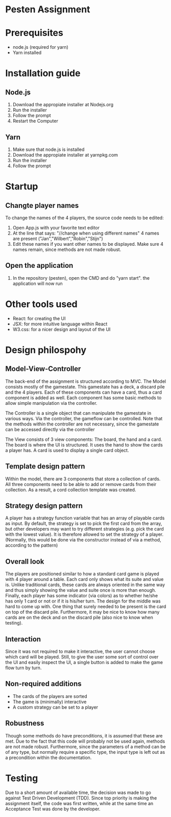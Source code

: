 # Pesten Assignment
# Prerequisites
- node.js (required for yarn)
- Yarn installed

# Installation guide
## Node.js
1. Download the appropiate installer at Nodejs.org
2. Run the installer
3. Follow the prompt
4. Restart the Computer

## Yarn
1. Make sure that node.js is installed
2. Download the appropiate installer at yarnpkg.com
3. Run the installer
4. Follow the prompt

# Startup
## Changte player names
To change the names of the 4 players, the source code needs to be edited:
1. Open App.js with your favorite text editor
2. At the line that says: "//change when using different names" 4 names are present ("Jan","Wilbert","Robin","Stijn")
3. Edit these names if you want other names to be displayed. Make sure 4 names remain, since methods are not made robust.

## Open the application
1. In the repository (pesten), open the CMD and do "yarn start". the application will now run

# Other tools used
- React: for creating the UI
- JSX: for more intuitive language within React
- W3.css: for a nicer design and layout of the UI

# Design philospohy
## Model-View-Controller
The back-end of the assignment is structured according to MVC.
The Model consists mostly of the gamestate. This gamestate has a deck, a discard pile and the 4 players. Each of these components can have a card, thus a card component is added as well. Each component has some basic methods to allow simple manipulation via the controller.

The Controller is a single object that can manipulate the gamestate in various ways. Via the controller, the gameflow can be controlled. Note that the methods within the controller are not necessary, since the gamestate can be accessed directly via the controller

The View consists of 3 view components: The board, the hand and a card. The board is where the UI is structured. It uses the hand to show the cards a player has. A card is used to display a single card object.

## Template design pattern
Within the model, there are 3 components that store a collection of cards. All three components need to be able to add or remove cards from their collection. As a result, a cord collection template was created.

## Strategy design pattern
A player has a strategy function variable that has an array of playable cards as input. By default, the strategy is set to pick the first card from the array, but other developers may want to try different strategies (e.g. pick the card with the lowest value). It is therefore allowed to set the strategy of a player. (Normally, this would be done via the constructor instead of via a method, according to the pattern)

## Overall look
The players are positioned similar to how a standard card game is played with 4 player around a table. Each card only shows what its suite and value is. Unlike traditional cards, these cards are always oriented in the same way and thus simply showing the value and suite once is more than enough. Finally, each player has some indicator (via colors) as to whether he/she has only 1 card or not or if it is his/her turn.
The design for the middle was hard to come up with. One thing that surely needed to be present is the card on top of the discard pile. Furthermore, it may be nice to know how many cards are on the deck and on the discard pile (also nice to know when testing).

## Interaction
Since it was not required to make it interactive, the user cannot choose which card will be played. Still, to give the user some sort of control over the UI and easily inspect the UI, a single button is added to make the game flow turn by turn.

## Non-required additions
- The cards of the players are sorted
- The game is (minimally) interactive
- A custom strategy can be set to a player

## Robustness
Though some methods do have preconditions, it is assumed that these are met. Due to the fact that this code will probably not be used again, methods are not made robust.
Furthermore, since the parameters of a method can be of any type, but normally require a specific type, the input type is left out as a precondition within the documentation. 

# Testing
Due to a short amount of available time, the decision was made to go against Test Driven Development (TDD). Since top priority is making the assignment itself, the code was first written, while at the same time an Acceptance Test was done by the developer.